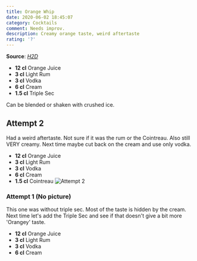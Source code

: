```yaml
---
title: Orange Whip
date: 2020-06-02 18:45:07
category: Cocktails
comment: Needs improv.
description: Creamy orange taste, weird aftertaste
rating: '?'
---
```


**Source**: *[H2D](https://youtu.be/Ca7UoDT5TKo?t=167)*

 - **12 cl** Orange Juice 
 - **3 cl** Light Rum
 - **3 cl** Vodka
 - **6 cl** Cream
 - **1.5 cl** Triple Sec

Can be blended or shaken with crushed ice.

## Attempt 2
Had a weird aftertaste. Not sure if it was the rum or the Cointreau. 
Also still VERY creamy. 
Next time maybe cut back on the cream and use only vodka. 

 - **12 cl** Orange Juice 
 - **3 cl** Light Rum
 - **3 cl** Vodka
 - **6 cl** Cream
 - **1.5 cl** Cointreau
  ![Attempt 2][attempt2]

### Attempt 1 (No picture)
This one was without triple sec. Most of the taste is hidden by the cream. Next time let's add the Triple Sec and see if that doesn't give a bit more 'Orangey' taste.

 - **12 cl** Orange Juice 
 - **3 cl** Light Rum
 - **3 cl** Vodka
 - **6 cl** Cream



 [attempt2]: https://lh3.googleusercontent.com/x8rauI0RbhbUNKFzdFekNIIqeHDnJbIo2I94GH0v8dpw14jSne2oKGmEZ8XjFAHzqPQVYf_5xBCS_DiSPZSA7ScHoZ_DMspeEdO9BhkWFDXMGxNHeZrJXj47Av6qcuLsm6Zeig_30zG6jO0o3TrEEBGo_mJrty0WWpiEm6YVIuOxLl5IxOdX12ZUybIcuFvE_mYzSY4HoDKQtUkmB9KdrIGzXAcaF-_ICVk3TUD3aOHY462AHJTDikrmFColdtEImwjmGt3_8dmdmWeg1BnJ8um7WG143uuq9TPihY4eeygnP5O0ROlKorwxmtpktrzssoplQAgzgww5ipiNA-rfsmwpWBm5_5rUcBSIKSmJ4-XW9asirmclGyROlSWsscWBdiE7RsH84C9blR8QoGopwLbih6HKyrfd5c3xO0UfS6Qgv_RV69W6dPVpDxfnVbExCrnPE7EWFEOpxiQv6OQABBDv5PPybFIWKEFlf9R2xcDeuXYDWCMEYgtjbqCjl33IGOrvHUFkXzhDhzvP6DK9hU4S2z9CBZ05gZn9UU70oNE2bHW4xTWaTG8t0Caw9Bur-pDq-zSspBYY63q3mdjVcMUIEST4ic-1i5zJZOm3z9ka-VEeq2OqEadgBHOk6rc4nY1Oji_c2tRCgSmdZaIisf9rgcJXutax7pw4NwXhgqIfRDD1x0-6Yqfo9rOb=w436-h956-no?authuser=0